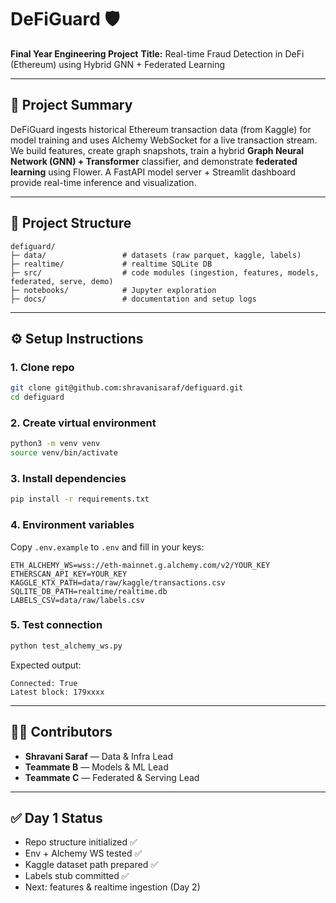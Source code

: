 # DeFiGuard 🛡️

**Final Year Engineering Project**
**Title:** Real-time Fraud Detection in DeFi (Ethereum) using Hybrid GNN + Federated Learning

-----

## 📖 Project Summary

DeFiGuard ingests historical Ethereum transaction data (from Kaggle) for model training and uses Alchemy WebSocket for a live transaction stream. We build features, create graph snapshots, train a hybrid **Graph Neural Network (GNN) + Transformer** classifier, and demonstrate **federated learning** using Flower. A FastAPI model server + Streamlit dashboard provide real-time inference and visualization.

-----

## 📂 Project Structure

```
defiguard/
├─ data/                 # datasets (raw parquet, kaggle, labels)
├─ realtime/             # realtime SQLite DB
├─ src/                  # code modules (ingestion, features, models, federated, serve, demo)
├─ notebooks/            # Jupyter exploration
├─ docs/                 # documentation and setup logs
```

-----

## ⚙️ Setup Instructions

### 1\. Clone repo

```bash
git clone git@github.com:shravanisaraf/defiguard.git
cd defiguard
```

### 2\. Create virtual environment

```bash
python3 -m venv venv
source venv/bin/activate
```

### 3\. Install dependencies

```bash
pip install -r requirements.txt
```

### 4\. Environment variables

Copy `.env.example` to `.env` and fill in your keys:

```
ETH_ALCHEMY_WS=wss://eth-mainnet.g.alchemy.com/v2/YOUR_KEY
ETHERSCAN_API_KEY=YOUR_KEY
KAGGLE_KTX_PATH=data/raw/kaggle/transactions.csv
SQLITE_DB_PATH=realtime/realtime.db
LABELS_CSV=data/raw/labels.csv
```

### 5\. Test connection

```bash
python test_alchemy_ws.py
```

Expected output:

```
Connected: True
Latest block: 179xxxx
```

-----

## 👩‍💻 Contributors

  * **Shravani Saraf** — Data & Infra Lead
  * **Teammate B** — Models & ML Lead
  * **Teammate C** — Federated & Serving Lead

-----

## ✅ Day 1 Status

  * Repo structure initialized ✅
  * Env + Alchemy WS tested ✅
  * Kaggle dataset path prepared ✅
  * Labels stub committed ✅
  * Next: features & realtime ingestion (Day 2)
